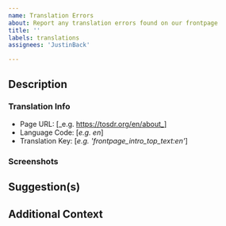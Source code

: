```yaml
---
name: Translation Errors
about: Report any translation errors found on our frontpage
title: ''
labels: translations
assignees: 'JustinBack'

---
```


## Description
<!---Describe what is wrong, why, and/or any other relevant detail.-->

### Translation Info
 - Page URL: [_e.g. https://tosdr.org/en/about_]
 - Language Code: [_e.g. en_]
 - Translation Key: [_e.g. 'frontpage_intro_top_text:en'_]

<!---To retrieve a translation key, append '?debug' to the URL of the page-->
<!---the error is occurring on.-->
<!---e.g. `https://tosdr.org/en/frontpage?debug`-->

### Screenshots
<!---If possible, add screenshots to help explain your problem.-->

## Suggestion(s)
<!---If you have any suggestion or feedback regarding translations, please tell us!-->

## Additional Context
<!---If you have any additional information, make sure to detail it here!-->
